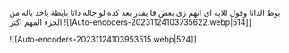 بوظ الداتا 
وقول للايه اى انهم زى بعض
فا يقدر بعد كدة لو جاله داتا بايظة ياخد باله من الجزء المهم اكتر
![[Auto-encoders-20231124103735622.webp|514]]

![[Auto-encoders-20231124103953515.webp|524]]

